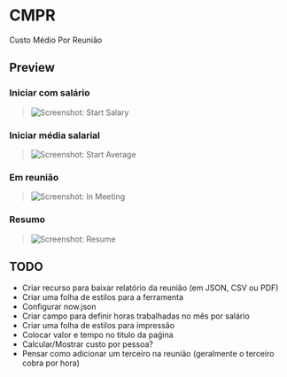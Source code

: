 # CMPR

Custo Médio Por Reunião

## Preview

### Iniciar com salário

> ![Screenshot: Start Salary](https://github.com/dotenorio/cmpr/blob/master/screenshots/start-salary.png)

### Iniciar média salarial

> ![Screenshot: Start Average](https://github.com/dotenorio/cmpr/blob/master/screenshots/start-average.png)

### Em reunião

> ![Screenshot: In Meeting](https://github.com/dotenorio/cmpr/blob/master/screenshots/in-meeting.png)

### Resumo

> ![Screenshot: Resume](https://github.com/dotenorio/cmpr/blob/master/screenshots/resume.png)

## TODO

- Criar recurso para baixar relatório da reunião (em JSON, CSV ou PDF)
- Criar uma folha de estilos para a ferramenta
- Configurar now.json
- Criar campo para definir horas trabalhadas no mês por salário
- Criar uma folha de estilos para impressão
- Colocar valor e tempo no titulo da paǵina
- Calcular/Mostrar custo por pessoa?
- Pensar como adicionar um terceiro na reunião (geralmente o terceiro cobra por hora)
